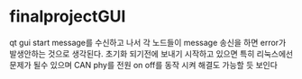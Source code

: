 # finalprojectGUI
qt gui
start message를 수신하고 나서 각 노드들이 message 송신을 하면
error가 발생안하는 것으로 생각된다. 초기화 되기전에 보내기 시작하고
있으면 특히 리눅스에선 문제가 될수 있으며 CAN phy를 전원 on off를 동작
시켜 해결도 가능할 듯 보인다
